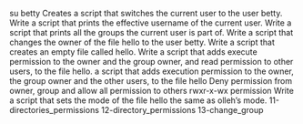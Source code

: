 su betty Creates a script that switches the current user to the user betty.
Write a script that prints the effective username of the current user.
Write a script that prints all the groups the current user is part of.
Write a script that changes the owner of the file hello to the user betty.
Write a script that creates an empty file called hello.
Write a script that adds execute permission to the owner and the group owner, and read permission to other users, to the file hello.
a script that adds execution permission to the owner, the group owner and the other users, to the file hello
Deny permission from owner, group and allow all permission to others
rwxr-x-wx permission
Write a script that sets the mode of the file hello the same as olleh’s mode.
11-directories_permissions
12-directory_permissions
13-change_group
